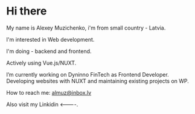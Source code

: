 # Hi there 

My name is Alexey Muzichenko, i'm from small country - Latvia. 

I'm interested in Web development.

I'm doing - backend and frontend. 

Actively using Vue.js/NUXT.

I’m currently working on Dyninno FinTech as Frontend Developer. Developing websites with NUXT and maintaining existing projects on WP.

How to reach me: almuz@inbox.lv

Also visit my Linkidin <----.
